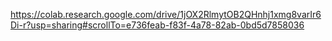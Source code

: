 https://colab.research.google.com/drive/1jOX2RlmytOB2QHnhj1xmg8varIr6Di-r?usp=sharing#scrollTo=e736feab-f83f-4a78-82ab-0bd5d7858036
